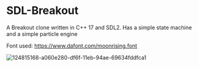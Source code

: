 # SDL-Breakout
A Breakout clone written in C++ 17 and SDL2. Has a simple state machine and a simple particle engine

Font used: https://www.dafont.com/moonrising.font

![124815168-a060e280-df6f-11eb-94ae-69634fddfca1](https://user-images.githubusercontent.com/87091726/150597245-aad488c7-df43-40d8-b70d-bab3531ac633.gif)
